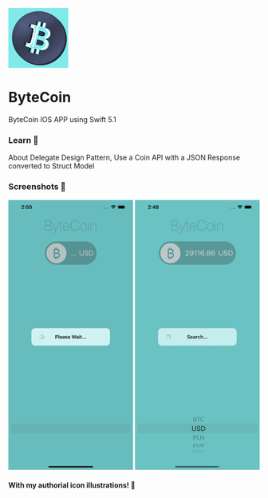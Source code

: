 [<img src="/ByteCoin/Assets.xcassets/AppIcon.appiconset/120.png"/>](120.png)
# ByteCoin
ByteCoin IOS APP using Swift 5.1
### Learn 📝
About Delegate Design Pattern, Use a Coin API with a JSON Response converted to Struct Model
### Screenshots 📸
[<img src="/screenshot/screenshot2.png" width="250" />](screenshot2.png)
[<img src="/screenshot/screenshot1.png" width="250" />](screenshot1.png)
#### With my authorial icon illustrations! 🎨

